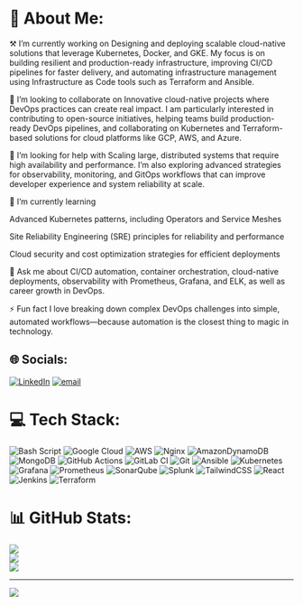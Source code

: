 # 💫 About Me:
⚒️ I’m currently working on
Designing and deploying scalable cloud-native solutions that leverage Kubernetes, Docker, and GKE. My focus is on building resilient and production-ready infrastructure, improving CI/CD pipelines for faster delivery, and automating infrastructure management using Infrastructure as Code tools such as Terraform and Ansible.

🤝 I’m looking to collaborate on
Innovative cloud-native projects where DevOps practices can create real impact. I am particularly interested in contributing to open-source initiatives, helping teams build production-ready DevOps pipelines, and collaborating on Kubernetes and Terraform-based solutions for cloud platforms like GCP, AWS, and Azure.

👐 I’m looking for help with
Scaling large, distributed systems that require high availability and performance. I’m also exploring advanced strategies for observability, monitoring, and GitOps workflows that can improve developer experience and system reliability at scale.

🌱 I’m currently learning

Advanced Kubernetes patterns, including Operators and Service Meshes

Site Reliability Engineering (SRE) principles for reliability and performance

Cloud security and cost optimization strategies for efficient deployments

💬 Ask me about
CI/CD automation, container orchestration, cloud-native deployments, observability with Prometheus, Grafana, and ELK, as well as career growth in DevOps.

⚡ Fun fact
I love breaking down complex DevOps challenges into simple, automated workflows—because automation is the closest thing to magic in technology.


## 🌐 Socials:
[![LinkedIn](https://img.shields.io/badge/LinkedIn-%230077B5.svg?logo=linkedin&logoColor=white)](https://linkedin.com/in/www.linkedin.com/in/piyush-shrivastava-858a61253) [![email](https://img.shields.io/badge/Email-D14836?logo=gmail&logoColor=white)](mailto:piyushshrivastava748@gmail.com) 

# 💻 Tech Stack:
![Bash Script](https://img.shields.io/badge/bash_script-%23121011.svg?style=flat&logo=gnu-bash&logoColor=white) ![Google Cloud](https://img.shields.io/badge/GoogleCloud-%234285F4.svg?style=flat&logo=google-cloud&logoColor=white) ![AWS](https://img.shields.io/badge/AWS-%23FF9900.svg?style=flat&logo=amazon-aws&logoColor=white) ![Nginx](https://img.shields.io/badge/nginx-%23009639.svg?style=flat&logo=nginx&logoColor=white) ![AmazonDynamoDB](https://img.shields.io/badge/Amazon%20DynamoDB-4053D6?style=flat&logo=Amazon%20DynamoDB&logoColor=white) ![MongoDB](https://img.shields.io/badge/MongoDB-%234ea94b.svg?style=flat&logo=mongodb&logoColor=white) ![GitHub Actions](https://img.shields.io/badge/github%20actions-%232671E5.svg?style=flat&logo=githubactions&logoColor=white) ![GitLab CI](https://img.shields.io/badge/gitlab%20CI-%23181717.svg?style=flat&logo=gitlab&logoColor=white) ![Git](https://img.shields.io/badge/git-%23F05033.svg?style=flat&logo=git&logoColor=white) ![Ansible](https://img.shields.io/badge/ansible-%231A1918.svg?style=flat&logo=ansible&logoColor=white) ![Kubernetes](https://img.shields.io/badge/kubernetes-%23326ce5.svg?style=flat&logo=kubernetes&logoColor=white) ![Grafana](https://img.shields.io/badge/grafana-%23F46800.svg?style=flat&logo=grafana&logoColor=white) ![Prometheus](https://img.shields.io/badge/Prometheus-E6522C?style=flat&logo=Prometheus&logoColor=white) ![SonarQube](https://img.shields.io/badge/SonarQube-black?style=flat&logo=sonarqube&logoColor=4E9BCD) ![Splunk](https://img.shields.io/badge/splunk-%23000000.svg?style=flat&logo=splunk&logoColor=white) ![TailwindCSS](https://img.shields.io/badge/tailwindcss-%2338B2AC.svg?style=flat&logo=tailwind-css&logoColor=white) ![React](https://img.shields.io/badge/react-%2320232a.svg?style=flat&logo=react&logoColor=%2361DAFB) ![Jenkins](https://img.shields.io/badge/jenkins-%232C5263.svg?style=flat&logo=jenkins&logoColor=white) ![Terraform](https://img.shields.io/badge/terraform-%235835CC.svg?style=flat&logo=terraform&logoColor=white)
# 📊 GitHub Stats:
![](https://github-readme-stats.vercel.app/api?username=Piyushshrii&theme=monokai&hide_border=false&include_all_commits=false&count_private=false)<br/>
![](https://nirzak-streak-stats.vercel.app/?user=Piyushshrii&theme=monokai&hide_border=false)<br/>
![](https://github-readme-stats.vercel.app/api/top-langs/?username=Piyushshrii&theme=monokai&hide_border=false&include_all_commits=false&count_private=false&layout=compact)

---
[![](https://visitcount.itsvg.in/api?id=Piyushshrii&icon=0&color=0)](https://visitcount.itsvg.in)

<!-- Proudly created with GPRM ( https://gprm.itsvg.in ) -->
